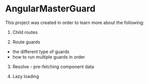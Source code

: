 # AngularMasterGuard

This project was created in order to learn more about the following:

1. Child routes

2. Route guards
- the different type of guards
- how to run multiple guards in order

3. Resolve - pre-fetching component data

4. Lazy loading
